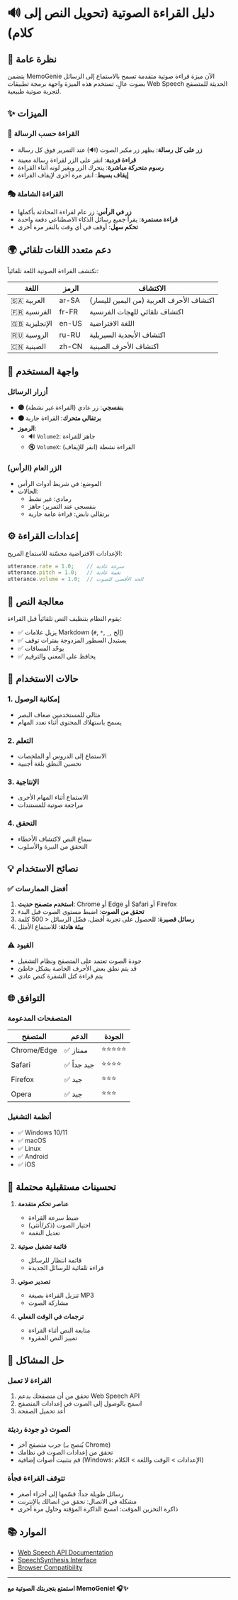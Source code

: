 # 🔊 دليل القراءة الصوتية (تحويل النص إلى كلام)

## 📖 نظرة عامة

يتضمن MemoGenie الآن ميزة قراءة صوتية متقدمة تسمح بالاستماع إلى الرسائل بصوت عالٍ. تستخدم هذه الميزة واجهة برمجة تطبيقات Web Speech الحديثة للمتصفح لتجربة صوتية طبيعية.

## ✨ الميزات

### 🎯 القراءة حسب الرسالة
- **زر على كل رسالة**: يظهر زر مكبر الصوت (🔊) عند التمرير فوق كل رسالة
- **قراءة فردية**: انقر على الزر لقراءة رسالة معينة
- **رسوم متحركة مباشرة**: يتحرك الزر ويغير لونه أثناء القراءة
- **إيقاف بسيط**: انقر مرة أخرى لإيقاف القراءة

### 🎭 القراءة الشاملة
- **زر في الرأس**: زر عام لقراءة المحادثة بأكملها
- **قراءة مستمرة**: يقرأ جميع رسائل الذكاء الاصطناعي دفعة واحدة
- **تحكم سهل**: أوقف في أي وقت بالنقر مرة أخرى

## 🌍 دعم متعدد اللغات تلقائي

تكتشف القراءة الصوتية اللغة تلقائياً:

| اللغة | الرمز | الاكتشاف |
|-------|------|----------|
| 🇸🇦 العربية | ar-SA | اكتشاف الأحرف العربية (من اليمين لليسار) |
| 🇫🇷 الفرنسية | fr-FR | اكتشاف تلقائي للهجات الفرنسية |
| 🇬🇧 الإنجليزية | en-US | اللغة الافتراضية |
| 🇷🇺 الروسية | ru-RU | اكتشاف الأبجدية السيريلية |
| 🇨🇳 الصينية | zh-CN | اكتشاف الأحرف الصينية |

## 🎨 واجهة المستخدم

### أزرار الرسائل
- **🟣 بنفسجي**: زر عادي (القراءة غير نشطة)
- **🟠 برتقالي متحرك**: القراءة جارية
- **الرموز**:
  - 🔊 `Volume2`: جاهز للقراءة
  - 🔇 `VolumeX`: القراءة نشطة (انقر للإيقاف)

### الزر العام (الرأس)
- الموضع: في شريط أدوات الرأس
- الحالات:
  - رمادي: غير نشط
  - بنفسجي عند التمرير: جاهز
  - برتقالي نابض: قراءة عامة جارية

## ⚙️ إعدادات القراءة

الإعدادات الافتراضية محسّنة للاستماع المريح:

```javascript
utterance.rate = 1.0;    // سرعة عادية
utterance.pitch = 1.0;   // نغمة عادية
utterance.volume = 1.0;  // الحد الأقصى للصوت
```

## 🔧 معالجة النص

يقوم النظام بتنظيف النص تلقائياً قبل القراءة:
- ✅ يزيل علامات Markdown (`#`, `*`, `_`, إلخ)
- ✅ يستبدل السطور المزدوجة بفترات توقف
- ✅ يوحّد المسافات
- ✅ يحافظ على المعنى والترقيم

## 🎯 حالات الاستخدام

### 1. إمكانية الوصول
- مثالي للمستخدمين ضعاف البصر
- يسمح باستهلاك المحتوى أثناء تعدد المهام

### 2. التعلم
- الاستماع إلى الدروس أو الملخصات
- تحسين النطق بلغة أجنبية

### 3. الإنتاجية
- الاستماع أثناء المهام الأخرى
- مراجعة صوتية للمستندات

### 4. التحقق
- سماع النص لاكتشاف الأخطاء
- التحقق من النبرة والأسلوب

## 💡 نصائح الاستخدام

### ✅ أفضل الممارسات
1. **استخدم متصفح حديث**: Chrome أو Edge أو Safari أو Firefox
2. **تحقق من الصوت**: اضبط مستوى الصوت قبل البدء
3. **رسائل قصيرة**: للحصول على تجربة أفضل، فضّل الرسائل < 500 كلمة
4. **بيئة هادئة**: للاستماع الأمثل

### ⚠️ القيود
- جودة الصوت تعتمد على المتصفح ونظام التشغيل
- قد يتم نطق بعض الأحرف الخاصة بشكل خاطئ
- يتم قراءة كتل الشفرة كنص عادي

## 🌐 التوافق

### المتصفحات المدعومة
| المتصفح | الدعم | الجودة |
|---------|--------|--------|
| Chrome/Edge | ✅ ممتاز | ⭐⭐⭐⭐⭐ |
| Safari | ✅ جيد جداً | ⭐⭐⭐⭐ |
| Firefox | ✅ جيد | ⭐⭐⭐ |
| Opera | ✅ جيد | ⭐⭐⭐ |

### أنظمة التشغيل
- ✅ Windows 10/11
- ✅ macOS
- ✅ Linux
- ✅ Android
- ✅ iOS

## 🔮 تحسينات مستقبلية محتملة

1. **عناصر تحكم متقدمة**
   - ضبط سرعة القراءة
   - اختيار الصوت (ذكر/أنثى)
   - تعديل النغمة

2. **قائمة تشغيل صوتية**
   - قائمة انتظار للرسائل
   - قراءة تلقائية للرسائل الجديدة

3. **تصدير صوتي**
   - تنزيل القراءة بصيغة MP3
   - مشاركة الصوت

4. **ترجمات في الوقت الفعلي**
   - متابعة النص أثناء القراءة
   - تمييز النص المقروء

## 🐛 حل المشاكل

### القراءة لا تعمل
1. تحقق من أن متصفحك يدعم Web Speech API
2. اسمح بالوصول إلى الصوت في إعدادات المتصفح
3. أعد تحميل الصفحة

### الصوت ذو جودة رديئة
- جرب متصفح آخر (يُنصح بـ Chrome)
- تحقق من إعدادات الصوت في نظامك
- قم بتثبيت أصوات إضافية (Windows: الإعدادات > الوقت واللغة > الكلام)

### تتوقف القراءة فجأة
- رسائل طويلة جداً: قسّمها إلى أجزاء أصغر
- مشكلة في الاتصال: تحقق من اتصالك بالإنترنت
- ذاكرة التخزين المؤقت: امسح الذاكرة المؤقتة وحاول مرة أخرى

## 📚 الموارد

- [Web Speech API Documentation](https://developer.mozilla.org/ar/docs/Web/API/Web_Speech_API)
- [SpeechSynthesis Interface](https://developer.mozilla.org/ar/docs/Web/API/SpeechSynthesis)
- [Browser Compatibility](https://caniuse.com/speech-synthesis)

---

**استمتع بتجربتك الصوتية مع MemoGenie! 🎧✨**
